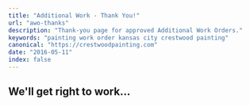 ```yaml
---
title: "Additional Work - Thank You!"
url: "awo-thanks"
description: "Thank-you page for approved Additional Work Orders."
keywords: "painting work order kansas city crestwood painting"
canonical: "https://crestwoodpainting.com"
date: "2016-05-11"
index: false
---
```


## We'll get right to work...
